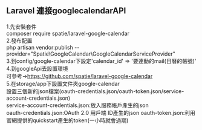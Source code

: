 ## Laravel 連接googlecalendarAPI
1.先安裝套件  
composer require spatie/laravel-google-calendar  
2.發布配置    
php artisan vendor:publish --provider="Spatie\GoogleCalendar\GoogleCalendarServiceProvider"  
3.到config/google-calendar下設定'calendar_id' => '要連動的mail(日曆的帳號)'  
4.到googleApi去設置環境  
可參考->https://github.com/spatie/laravel-google-calendar  
5.在storage/app下設置文件夾google-calendar  
設置三個新的json檔案(oauth-credentials.json/oauth-token.json/service-account-credentials.json)  
service-account-credentials.json:放入服務帳戶產生的json  
oauth-credentials.json:OAuth 2.0 用戶端 ID產生的json 
oauth-token.json:利用官網提供的quickstart產生的token(一小時就會過期)   


